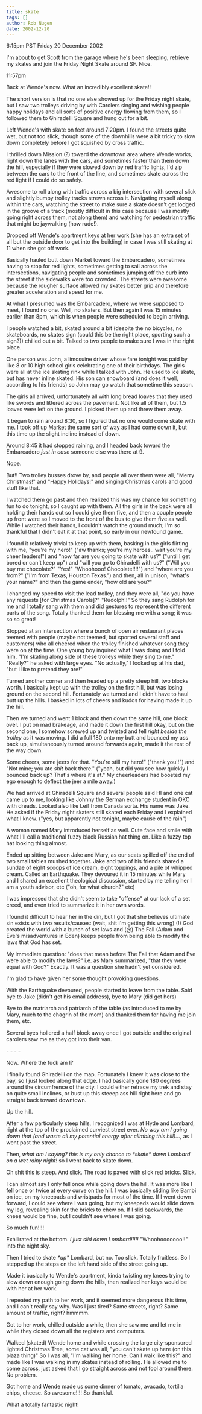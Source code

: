 ```yaml
---
title: skate
tags: []
author: Rob Nugen
date: 2002-12-20
---
```


<p class=date>6:15pm PST Friday 20 December 2002</p>

<p>I'm about to get Scott from the garage where he's been sleeping,
retrieve my skates and join the Friday Night Skate around SF.  Nice.</p>

<p class=date>11:57pm</p>

<p>Back at Wende's now.  What an incredibly excellent skate!!</p>

<p>The short version is that no one else showed up for the Friday
night skate, but I saw two trolleys driving by with Carolers singing
and wishing people happy holidays and all sorts of positive energy
flowing from them, so I followed them to Ghiradelli Square and hung
out for a bit.</p>

<p>Left Wende's with skate on feet around 7:20pm. I found the streets
quite wet, but not too slick, though some of the downhills were a bit
tricky to slow down completely before I got squished by cross
traffic.</p>

<p>I thrilled down Mission (?) toward the downtown area where Wende
works, right down the lanes with the cars, and sometimes faster than
them down the hill, especially if they were slowed down by red traffic
lights, I'd zip between the cars to the front of the line, and
sometimes skate across the red light if I could do so safely.</p>

<p>Awesome to roll along with traffic across a big intersection with
several slick and slightly bumpy trolley tracks strewn across it.
Navigating myself along within the cars, watching the street to make
sure a skate doesn't get lodged in the groove of a track (mostly
difficult in this case because I was mostly going right across them,
not along them) and watching for pedestrian traffic that might be
jaywalking (how rude!).</p>

<p>Dropped off Wende's apartment keys at her work (she has an extra
set of all but the outside door to get into the building) in case I
was still skating at 11 when she got off work.</p>

<p>Basically hauled butt down Market toward the Embarcadero, sometimes
having to stop for red lights, sometimes getting to sail across the
intersections, navigating people and sometimes jumping off the curb
into the street if the sidewalks were too crowded.  The streets were
awesome because the rougher surface allowed my skates better grip and
therefore greater acceleration and speed for me.</p>

<p>At what I presumed was the Embarcadero, where we were supposed to
meet, I found no one.  Well, no skaters.  But then again I was 15
minutes earlier than 8pm, which is when people were scheduled to begin
arriving.</p>

<p>I people watched a bit, skated around a bit (despite the no
bicycles, no skateboards, no skates sign (could this be the right
place, sporting such a sign?)) chilled out a bit.  Talked to two
people to make sure I was in the right place.</p>

<p>One person was John, a limosuine driver whose fare tonight was paid
by like 8 or 10 high school girls celebrating one of their birthdays.
The girls were all at the ice skating rink while I talked with John.
He used to ice skate, but has never inline skated.  His son can
snowboard (and does it well, according to his friends) so John may go
watch that sometime this season.</p>

<p>The girls all arrived, unfortunately all with long bread loaves
that they used like swords and littered across the pavement.  Not like
all of them, but 1.5 loaves were left on the ground.  I picked them up
and threw them away.</p>

<p>It began to rain around 8:30, so I figured that no one would come
skate with me.  I took off up Market the same sort of way as I had
come down it, but this time up the slight incline instead of down.</p>

<p>Around 8:45 it had stopped raining, and I headed back toward the
Embarcadero <em>just in case</em> someone else was there at 9.</p>

<p>Nope.</p>

<p>But!! Two trolley busses drove by, and people all over them were
all, "Merry Christmas!" and "Happy Holidays!" and singing Christmas
carols and good stuff like that.</p>

<p>I watched them go past and then realized this was my chance for
something fun to do tonight, so I caught up with them.  All the girls
in the back were all holding their hands out so I could give them
five, and then a couple people up front were so I moved to the front
of the bus to give them five as well.  While I watched their hands, I
couldn't watch the ground much; I'm so thankful that I didn't eat it
at that point, so early in our newfound game.</p>

<p>I found it relatively trivial to keep up with them, basking in the
girls flirting with me, "you're my hero!" ("aw thanks; you're my
heroes.. wait you're my cheer leaders!") and "how far are you going to
skate with us?" ("until I get bored or can't keep up") and "will you
go to Ghiradelli with us?"  ("Will you buy me chocolate?"  "Yes!"
"Whoohooo!  Chocolate!!!!") and "where are you from?" ("I'm from
Texas, Houston Texas.") and then, all in unison, "what's your name?"
and then the game ender, "how old are you?"</p>

<p>I changed my speed to visit the lead trolley, and they were all,
"do you have any requests [for Christmas Carols]?"  "Rudolph!!"  So
they sang Rudolph for me and I totally sang with them and did gestures
to represent the different parts of the song.  Totally thanked them
for blessing me with a song; it was so so great!</p>

<p>Stopped at an intersection where a bunch of open air restaurant
places teemed with people (maybe not teemed, but sported several staff
and customers) who all cheered when the trolley finished whatever song
they were on at the time.  One young boy inquired what I was doing and
I told him, "I'm skating along side of these trolleys while they sing
to me."  "Really?" he asked with large eyes.  "No actually," I looked
up at his dad, "but I like to pretend they are!"</p>

<p>Turned another corner and then headed up a pretty steep hill, two
blocks worth.  I basically kept up with the trolley on the first hill,
but was losing ground on the second hill.  Fortunately we turned and I
didn't have to haul butt up the hills.  I basked in lots of cheers and
kudos for having made it up the hill.</p>

<p>Then we turned and went 1 block and then down the same hill, one
block over.  I put on mad brakeage, and made it down the first hill
okay, but on the second one, I somehow screwed up and twisted and fell
<em>right beside the trolley</em> as it was moving.  I did a full 180
onto my butt and bounced my ass back up, simultaneously turned around
forwards again, made it the rest of the way down.</p>

<p>Some cheers, some jeers for that.  "You're still my hero!" ("thank
you!!") and "Not mine; you ate <em>shit</em> back there." ("yeah, but
did you see how quickly I bounced back up?  That's where it's at."  My
cheerleaders had boosted my ego enough to deflect the jeer a mile
away.)</p>

<p>We had arrived at Ghiradelli Square and several people said HI and
one cat came up to me, looking like Johnny the German exchange student
in OKC with dreads.  Looked also like Leif from Canada sorta.  His
name was Jake.  He asked if the Friday night skaters still skated each
Friday and I explained what I knew. ("yes, but apparently not tonight,
maybe cause of the rain")</p>

<p>A woman named Mary introduced herself as well.  Cute face and smile
with what I'll call a traditional fuzzy black Russian hat thing on.
Like a fuzzy top hat looking thing almost.</p>

<p>Ended up sitting between Jake and Mary, as our seats spilled off
the end of two small tables mushed together.  Jake and two of his
friends shared a sundae of eight scoops of ice cream, eight toppings,
and a pile of whipped cream.  Called an Earthquake.  They devoured it
in 15 minutes while Mary and I shared an excellent theological
discussion, started by me telling her I am a youth advisor, etc ("oh,
for what church?" etc)</p>

<p>I was impressed that she didn't seem to take "offense" at our lack
of a set creed, and even tried to summarize it in her own words.</p>

<p>I found it difficult to hear her in the din, but I got that she
believes ultimate sin exists with two results/causes: (wait, shit I'm
getting this wrong)  (!) God created the world with a bunch of set
laws and (@) The Fall (Adam and Eve's misadventures in Eden) keeps
people from being able to modify the laws that God has set.</p>

<p>My immediate question: "does that mean before The Fall that Adam
and Eve were able to modify the laws?" i.e. as Mary summarized, "that
they were equal with God?"  Exactly.  It was a question she hadn't yet
considered.</p>

<p>I'm glad to have given her some thought provoking questions.</p>

<p>With the Earthquake devoured, people started to leave from the
table.  Said bye to Jake (didn't get his email address), bye to Mary
(did get hers)</p>

<p>Bye to the matriarch and patriarch of the table (as introduced to
me by Mary, much to the chagrin of the mom) and thanked them for
having me join them, etc.</p>

<p>Several byes hollered a half block away once I got outside and the
original carolers saw me as they got into their van.</p>

<p>- - - -</p>

<p>Now.  Where the fuck am I?</p>

<p>I finally found Ghiradelli on the map.  Fortunately I knew it was
close to the bay, so I just looked along that edge.  I had basically
gone 180 degrees around the circumfrence of the city.  I could either
retrace my trek and stay on quite small inclines, or bust up this
steeep ass hill right here and go straight back toward downtown.</p>

<p>Up the hill.</p>

<p>After a few particularly steep hills, I recognized I was at Hyde
and Lombard, right at the top of the proclaimed curviest street ever.
<em>No way am I going down that (and waste all my potential energy
after climbing this hill)...</em>, as I went past the street.</p>

<p>Then, <em>what am I saying?  this is my only chance to *skate* down
Lombard on a wet rainy night!</em> so I went back to skate down.</p>

<p>Oh shit this is steep.  And slick.  The road is paved with slick
red bricks.  Slick.</p>

<p>I can almost say I only fell once while going down the hill.  It
was more like I fell once or twice at every curve on the hill.  I was
basically sliding like Bambi on ice, on my kneepads and wristpads for
most of the time.  If I went down forward, I could see where I was
going, but my kneepads would slide down my leg, revealing skin for the
bricks to chew on.  If I slid backwards, the knees would be fine, but
I couldn't see where I was going.</p>

<p>So much fun!!!!</p>

<p>Exhilirated at the bottom.  <em>I just slid down Lombard!!!!!</em>
"Whoohooooooo!!" into the night sky.</p>

<p>Then I tried to skate <em>*up*</em> Lombard, but no.  Too slick.
Totally fruitless.  So I stepped up the steps on the left hand side of
the street going up.</p>

<p>Made it basically to Wende's apartment, kinda twisting my knees
trying to slow down enough going down the hills, then realized her
keys would be with her at her work.</p>

<p>I repeated my path to her work, and it seemed more dangerous this
time, and I can't really say why.  Was I just tired?  Same streets,
right?  Same amount of traffic, right?  hmmmm.</p>

<p>Got to her work, chilled outside a while, then she saw me and let
me in while they closed down all the registers and computers.</p>

<p>Walked (skated) Wende home and while crossing the large
city-sponsored lighted Christmas Tree, some cat was all, "you can't
skate up here (on this plaza thing)" So I was all, "I'm walking her
home.  Can I walk like this?" and made like I was walking in my skates
instead of rolling.  He allowed me to come across, just asked that I
go straight across and not fool around there.  No problem.</p>

<p>Got home and Wende made us some dinner of tomato, avacado, tortilla
chips, cheese.  So awesome!!!!  So thankful.</p>

<p>What a totally fantastic night!</p>
